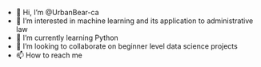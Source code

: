- 👋 Hi, I’m @UrbanBear-ca
- 👀 I’m interested in machine learning and its application to administrative law 
- 🌱 I’m currently learning Python
- 💞️ I’m looking to collaborate on beginner level data science projects  
- 📫 How to reach me 

<!---
UrbanBear-ca/UrbanBear-ca is a ✨ special ✨ repository because its `README.md` (this file) appears on your GitHub profile.
You can click the Preview link to take a look at your changes.
--->
